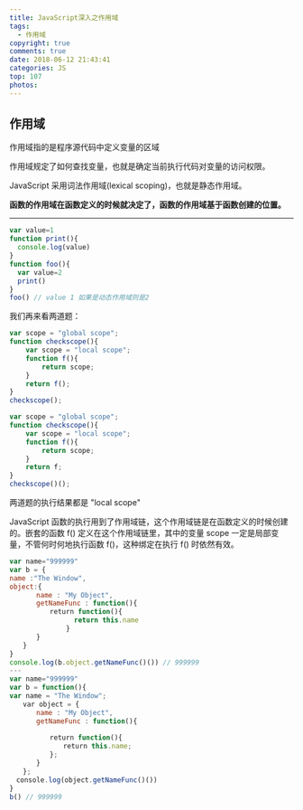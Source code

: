 ```yaml
---
title: JavaScript深入之作用域
tags:
  - 作用域
copyright: true
comments: true
date: 2018-06-12 21:43:41
categories: JS
top: 107
photos:
---
```


## 作用域

作用域指的是程序源代码中定义变量的区域

作用域规定了如何查找变量，也就是确定当前执行代码对变量的访问权限。

JavaScript 采用词法作用域(lexical scoping)，也就是静态作用域。

**函数的作用域在函数定义的时候就决定了，函数的作用域基于函数创建的位置。**

---
<!-- more -->

```javascript
var value=1
function print(){
  console.log(value)
}
function foo(){
  var value=2
  print()
}
foo() // value 1 如果是动态作用域则是2
```
我们再来看两道题：

```javascript
var scope = "global scope";
function checkscope(){
    var scope = "local scope";
    function f(){
        return scope;
    }
    return f();
}
checkscope();
```

```javascript
var scope = "global scope";
function checkscope(){
    var scope = "local scope";
    function f(){
        return scope;
    }
    return f;
}
checkscope()();
```
两道题的执行结果都是 "local scope"

JavaScript 函数的执行用到了作用域链，这个作用域链是在函数定义的时候创建的。嵌套的函数 f() 定义在这个作用域链里，其中的变量 scope 一定是局部变量，不管何时何地执行函数 f()，这种绑定在执行 f() 时依然有效。

```javascript
var name="999999"
var b = {
name :"The Window",
object:{
　　　　name : "My Object",
　　　　getNameFunc : function(){
　　　　　　return function(){
                return this.name
              }
　　　　}
　　}
}
console.log(b.object.getNameFunc()()) // 999999
---
var name="999999"
var b = function(){
var name = "The Window";
　　var object = {
　　　　name : "My Object",
　　　　getNameFunc : function(){
 
　　　　　　return function(){
　　　　　　　　return this.name;
　　　　　　};
　　　　}
　　};
　console.log(object.getNameFunc()())
}
b() // 999999
```